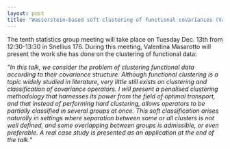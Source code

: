 ```yaml
---
layout: post
title: "Wasserstein-based soft clustering of functional covariances (Valentina Masarotto)"
---
```


The tenth statistics group meeting will take place on Tuesday Dec. 13th from 12:30-13:30 in Snellius 176.
During this meeting, Valentina Masarotto will present the work she has done on the clustering of functional data:

<em>
"In this talk, we consider the problem of clustering functional data according to their covariance structure. Although functional clustering is a topic widely studied in literature, very little still exists on clustering and classification of covariance operators. I will present a penalised clustering methodology that harnesses its power from the field of optimal transport, and that instead of performing hard clustering, allows operators to be partially classified in several groups at once. This soft classification arises naturally in settings where separation between some or all clusters is not well defined, and some overlapping between groups is admissible, or even preferable. A real case study is presented as an application at the end of the talk."
</em>
